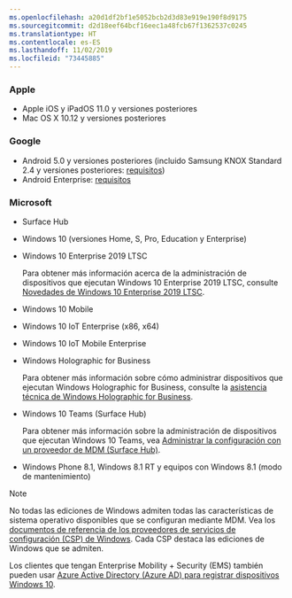 ```yaml
---
ms.openlocfilehash: a20d1df2bf1e5052bcb2d3d83e919e190f8d9175
ms.sourcegitcommit: d2d18eef64bcf16eec1a48fcb67f1362537c0245
ms.translationtype: HT
ms.contentlocale: es-ES
ms.lasthandoff: 11/02/2019
ms.locfileid: "73445885"
---
```



### <a name="apple"></a>Apple
- Apple iOS y iPadOS 11.0 y versiones posteriores
- Mac OS X 10.12 y versiones posteriores

### <a name="google"></a>Google
- Android 5.0 y versiones posteriores (incluido Samsung KNOX Standard 2.4 y versiones posteriores: [requisitos](https://www.samsungknox.com/en/knox-platform/supported-devices/2.4+))
- Android Enterprise: [requisitos](https://support.google.com/work/android/topic/9428066)

### <a name="microsoft"></a>Microsoft

- Surface Hub
- Windows 10 (versiones Home, S, Pro, Education y Enterprise)
- Windows 10 Enterprise 2019 LTSC

  Para obtener más información acerca de la administración de dispositivos que ejecutan Windows 10 Enterprise 2019 LTSC, consulte [Novedades de Windows 10 Enterprise 2019 LTSC](https://docs.microsoft.com/windows/whats-new/ltsc/whats-new-windows-10-2019).
  
- Windows 10 Mobile
- Windows 10 IoT Enterprise (x86, x64)
- Windows 10 IoT Mobile Enterprise
- Windows Holographic for Business

  Para obtener más información sobre cómo administrar dispositivos que ejecutan Windows Holographic for Business, consulte la [asistencia técnica de Windows Holographic for Business](../fundamentals/windows-holographic-for-business.md).

- Windows 10 Teams (Surface Hub)

   Para obtener más información sobre la administración de dispositivos que ejecutan Windows 10 Teams, vea [Administrar la configuración con un proveedor de MDM (Surface Hub)](https://docs.microsoft.com/surface-hub/manage-settings-with-mdm-for-surface-hub).
- Windows Phone 8.1, Windows 8.1 RT y equipos con Windows 8.1 (modo de mantenimiento)

> [!NOTE]
> No todas las ediciones de Windows admiten todas las características de sistema operativo disponibles que se configuran mediante MDM. Vea los [documentos de referencia de los proveedores de servicios de configuración (CSP) de Windows](https://docs.microsoft.com/windows/configuration/provisioning-packages/how-it-pros-can-use-configuration-service-providers). Cada CSP destaca las ediciones de Windows que se admiten.

Los clientes que tengan Enterprise Mobility + Security (EMS) también pueden usar [ Azure Active Directory (Azure AD) para registrar dispositivos Windows 10](/intune/windows-enroll).


